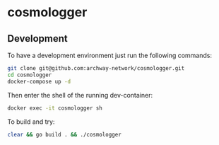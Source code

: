 # cosmologger


## Development

To have a development environment just run the following commands:
```bash
git clone git@github.com:archway-network/cosmologger.git
cd cosmologger
docker-compose up -d
```

Then enter the shell of the running dev-container:

```bash
docker exec -it cosmologger sh
```

To build and try:

```bash
clear && go build . && ./cosmologger
```